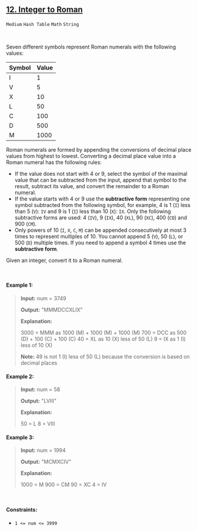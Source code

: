 ## [12. Integer to Roman](https://leetcode.com/problems/integer-to-roman)

<code>Medium</code> <code>Hash Table</code> <code>Math</code> <code>String</code>

<br>

Seven different symbols represent Roman numerals with the following values:

|Symbol  |Value  |
|--------|-------|
|I	     |1      |
|V	     |5      |
|X	     |10     |
|L	     |50     |
|C     	 |100    |
|D	     |500    |
|M	     |1000   |

Roman numerals are formed by appending the conversions of decimal place values from highest to lowest. Converting a decimal place value into a Roman numeral has the following rules:

- If the value does not start with 4 or 9, select the symbol of the maximal value that can be subtracted from the input, append that symbol to the result, subtract its value, and convert the remainder to a Roman numeral.
- If the value starts with 4 or 9 use the __subtractive form__ representing one symbol subtracted from the following symbol, for example, 4 is 1 (<code>I</code>) less than 5 (<code>V</code>): <code>IV</code> and 9 is 1 (<code>I</code>) less than 10 (<code>X</code>): <code>IX</code>. Only the following subtractive forms are used: 4 (<code>IV</code>), 9 (<code>IX</code>), 40 (<code>XL</code>), 90 (<code>XC</code>), 400 (<code>CD</code>) and 900 (<code>CM</code>).
- Only powers of 10 (<code>I</code>, <code>X</code>, <code>C</code>, <code>M</code>) can be appended consecutively at most 3 times to represent multiples of 10. You cannot append 5 (<code>V</code>), 50 (<code>L</code>), or 500 (<code>D</code>) multiple times. If you need to append a symbol 4 times use the __subtractive form__.

Given an integer, convert it to a Roman numeral.

<br>

#### Example 1:

> __Input:__ num = 3749
>
> __Output:__ "MMMDCCXLIX"
>
> __Explanation:__
>
> 3000 = MMM as 1000 (M) + 1000 (M) + 1000 (M)
>  700 = DCC as 500 (D) + 100 (C) + 100 (C)
>   40 = XL as 10 (X) less of 50 (L)
>    9 = IX as 1 (I) less of 10 (X)
>
>  __Note:__ 49 is not 1 (I) less of 50 (L) because the conversion is based on decimal places

#### Example 2:

> __Input:__ num = 58
>
> __Output:__ "LVIII"
>
> __Explanation:__
>
> 50 = L
>  8 = VIII

#### Example 3:

> __Input:__ num = 1994
>
> __Output:__ "MCMXCIV"
>
> __Explanation:__
>
> 1000 = M
>  900 = CM
>   90 = XC
>    4 = IV

<br>

#### Constraints:

- <code>1 <= num <= 3999</code>